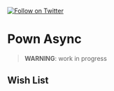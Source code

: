 [![Follow on Twitter](https://img.shields.io/twitter/follow/pownjs.svg?logo=twitter)](https://twitter.com/pownjs)

# Pown Async

> **WARNING**: work in progress

## Wish List

